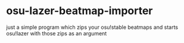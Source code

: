 # osu-lazer-beatmap-importer
just a simple program which zips your osu!stable beatmaps and starts osu!lazer with those zips as an argument
